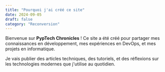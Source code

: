 ```yaml
---
title: "Pourquoi j'ai créé ce site"
date: 2024-09-05
draft: false
category: "Reconversion"
---
```


Bienvenue sur **PypTech Chronicles** ! Ce site a été créé pour partager mes connaissances en développement, mes expériences en DevOps, et mes projets en informatique.

Je vais publier des articles techniques, des tutoriels, et des réflexions sur les technologies modernes que j'utilise au quotidien.
